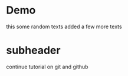 # Demo

this some random texts 
added a few more texts 

# subheader 
continue tutorial on git and github 